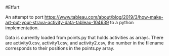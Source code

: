 #Effart

An attempt to port https://www.tableau.com/about/blog/2019/3/how-make-art-out-your-strava-activity-data-tableau-104639 
to a python implementation.

Data is currently loaded from points.py that holds activities as arrays.
There are activity0.csv, activity1.csv, and activity2.csv, the number in
the filename corresponds to their positions in the points.py array.

